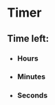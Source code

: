# Timer

<body>

<div class="container">
<h2 id="head">Time left:</h2>
<ul>
    <h3><li><span id="hours"></span> Hours</li></h3>
    <h3><li><span id="minutes"></span> Minutes</li></h3>
    <h3><li><span id="seconds"></span> Seconds</li></h3>
</ul>
</div>

</body>


<script >

const second = 1000,
minute = second * 60,
hour = minute * 60,
day = hour * 24;

let countDown = new Date('Oct 22, 2019 08:25:00').getTime(),
x = setInterval(function() {
    let now = new Date().getTime(),
        distance = countDown - now;
    document.getElementById('hours').innerText = Math.floor((distance % (day)) / (hour)),
    document.getElementById('minutes').innerText = Math.floor((distance % (hour)) / (minute)),
    document.getElementById('seconds').innerText = Math.floor((distance % (minute)) / second);

}, second)
</script>